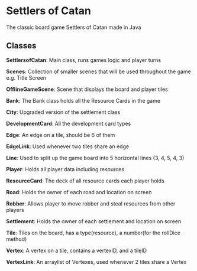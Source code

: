 # Settlers of Catan
The classic board game Settlers of Catan made in Java

## Classes 
**SettlersofCatan**: Main class, runs games logic and player turns

**Scenes**: Collection of smaller scenes that will be used throughout the game e.g. Title Screen

**OfflineGameScene**: Scene that displays the board and player tiles

**Bank**: The Bank class holds all the Resource Cards in the game

**City**: Upgraded version of the settlement class

**DevelopmentCard**: All the development card types

**Edge**: An edge on a tile, should be 6 of them

**EdgeLink**: Used whenever two tiles share an edge

**Line**: Used to split up the game board into 5 horizontal lines (3, 4, 5, 4, 3)

**Player**: Holds all player data including resources

**ResourceCard**: The deck of all resource cards each player holds

**Road**: Holds the owner of each road and location on screen

**Robber**: Allows player to move robber and steal resources from other players

**Settlement**: Holds the owner of each settlement and location on screen

**Tile**: Tiles on the board, has a type(resource), a number(for the rollDice method)

**Vertex**: A vertex on a tile, contains a vertexID, and a tileID 

**VertexLink**: An arraylist of Vertexes, used whenever 2 tiles share a Vertex

